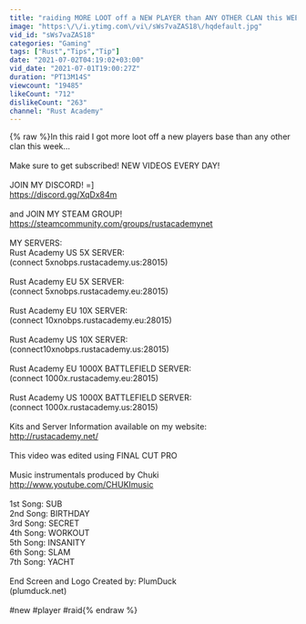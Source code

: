 ```yaml
---
title: "raiding MORE LOOT off a NEW PLAYER than ANY OTHER CLAN this WEEK!!!"
image: "https:\/\/i.ytimg.com\/vi\/sWs7vaZAS18\/hqdefault.jpg"
vid_id: "sWs7vaZAS18"
categories: "Gaming"
tags: ["Rust","Tips","Tip"]
date: "2021-07-02T04:19:02+03:00"
vid_date: "2021-07-01T19:00:27Z"
duration: "PT13M14S"
viewcount: "19485"
likeCount: "712"
dislikeCount: "263"
channel: "Rust Academy"
---
```

{% raw %}In this raid I got more loot off a new players base than any other clan this week... <br /><br />Make sure to get subscribed! NEW VIDEOS EVERY DAY!<br /><br />JOIN MY DISCORD! =]<br /><a rel="nofollow" target="blank" href="https://discord.gg/XqDx84m">https://discord.gg/XqDx84m</a><br /><br />and JOIN MY STEAM GROUP!<br /><a rel="nofollow" target="blank" href="https://steamcommunity.com/groups/rustacademynet">https://steamcommunity.com/groups/rustacademynet</a><br /><br />MY SERVERS:<br />Rust Academy US 5X SERVER:<br />(connect 5xnobps.rustacademy.us:28015)<br /><br />Rust Academy EU 5X SERVER:<br />(connect 5xnobps.rustacademy.eu:28015)<br /><br />Rust Academy EU 10X SERVER:<br />(connect 10xnobps.rustacademy.eu:28015)<br /><br />Rust Academy US 10X SERVER:<br />(connect10xnobps.rustacademy.us:28015)<br /><br />Rust Academy EU 1000X BATTLEFIELD SERVER:<br />(connect 1000x.rustacademy.eu:28015)<br /><br />Rust Academy US 1000X BATTLEFIELD SERVER:<br />(connect 1000x.rustacademy.us:28015)<br /><br />Kits and Server Information available on my website:<br /><a rel="nofollow" target="blank" href="http://rustacademy.net/">http://rustacademy.net/</a><br /><br />This video was edited using FINAL CUT PRO<br /><br />Music instrumentals produced by Chuki<br /><a rel="nofollow" target="blank" href="http://www.youtube.com/CHUKImusic">http://www.youtube.com/CHUKImusic</a><br /><br />1st Song: SUB<br />2nd Song: BIRTHDAY<br />3rd Song: SECRET<br />4th Song: WORKOUT<br />5th Song: INSANITY<br />6th Song: SLAM<br />7th Song: YACHT<br /><br />End Screen and Logo Created by: PlumDuck<br />(plumduck.net)<br /><br />#new #player #raid{% endraw %}
